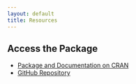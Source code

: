 ```yaml
---
layout: default
title: Resources
---
```


## Access the Package

- [Package and Documentation on CRAN](https://cran.r-project.org/web/packages/trtswitch/index.html)
- [GitHub Repository](https://github.com/kaifenglu/trtswitchuser-guide)

<!--## Validation Reports -->


